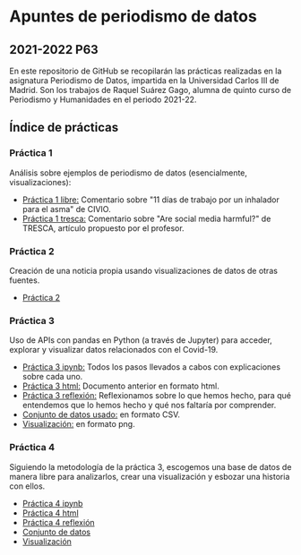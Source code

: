 # Apuntes de periodismo de datos
## 2021-2022 P63
En este repositorio de GitHub se recopilarán las prácticas realizadas en la asignatura Periodismo de Datos, impartida en la Universidad Carlos III de Madrid. Son los trabajos de Raquel Suárez Gago, alumna de quinto curso de Periodismo y Humanidades en el periodo 2021-22.

## Índice de prácticas
### Práctica 1
Análisis sobre ejemplos de periodismo de datos (esencialmente, visualizaciones):
- [Práctica 1 libre:](https://github.com/Pontedatos/RaquelSG99/blob/master/practica-1-libre.md) Comentario sobre "11 días de trabajo por un inhalador para el asma" de CIVIO.
- [Práctica 1 tresca:](https://github.com/Pontedatos/RaquelSG99/blob/master/practica-1-tresca.md) Comentario sobre "Are social media harmful?" de TRESCA, artículo propuesto por el profesor.
### Práctica 2
Creación de una noticia propia usando visualizaciones de datos de otras fuentes.
- [Práctica 2](https://github.com/Pontedatos/RaquelSG99/blob/master/practica-2.md)
### Práctica 3
Uso de APIs con pandas en Python (a través de Jupyter) para acceder, explorar y visualizar datos relacionados con el Covid-19. 
- [Práctica 3 ipynb:](https://github.com/Pontedatos/RaquelSG99/blob/master/python-api-covid19-pandas%20(1).ipynb) Todos los pasos llevados a cabos con explicaciones sobre cada uno.
- [Práctica 3 html:](https://github.com/Pontedatos/RaquelSG99/blob/master/python-api-covid19-pandas%20(1).html) Documento anterior en formato html.
- [Práctica 3 reflexión:](https://github.com/Pontedatos/RaquelSG99/blob/master/practica-3.md) Reflexionamos sobre lo que hemos hecho, para qué entendemos que lo hemos hecho y qué nos faltaría por comprender.
- [Conjunto de datos usado:](https://github.com/Pontedatos/RaquelSG99/blob/master/esvsitvsmx.csv) en formato CSV.
- [Visualización:](https://github.com/Pontedatos/RaquelSG99/blob/master/esvsitvsmx.png) en formato png.
### Práctica 4
Siguiendo la metodología de la práctica 3, escogemos una base de datos de manera libre para analizarlos, crear una visualización y esbozar una historia con ellos.
- [Práctica 4 ipynb](https://github.com/Pontedatos/RaquelSG99/blob/master/python-api-libre-pandas.ipynb)
- [Práctica 4 html](https://github.com/Pontedatos/RaquelSG99/blob/master/python-api-libre-pandas.html)
- [Práctica 4 reflexión](https://github.com/Pontedatos/RaquelSG99/blob/master/practica-4.md)
- [Conjunto de datos](https://github.com/Pontedatos/RaquelSG99/blob/master/practica-4.csv)
- [Visualización](https://github.com/Pontedatos/RaquelSG99/blob/master/practica-4.png)
